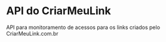 # API do CriarMeuLink
API para monitoramento de acessos para os links criados pelo CriarMeuLink.com.br

